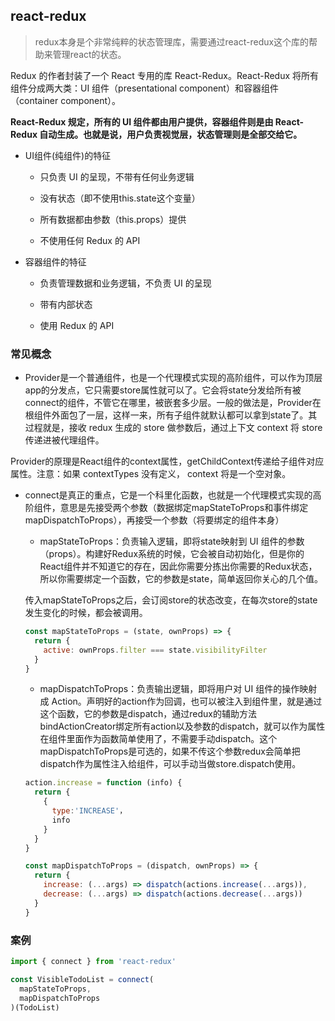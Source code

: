 ## react-redux

  > redux本身是个非常纯粹的状态管理库，需要通过react-redux这个库的帮助来管理react的状态。
  
  Redux 的作者封装了一个 React 专用的库 React-Redux。React-Redux 将所有组件分成两大类：UI 组件（presentational component）和容器组件（container component）。
  
  **React-Redux 规定，所有的 UI 组件都由用户提供，容器组件则是由 React-Redux 自动生成。也就是说，用户负责视觉层，状态管理则是全部交给它。**

  * UI组件(纯组件)的特征

    - 只负责 UI 的呈现，不带有任何业务逻辑
    
    - 没有状态（即不使用this.state这个变量）
    
    - 所有数据都由参数（this.props）提供
    
    - 不使用任何 Redux 的 API

  * 容器组件的特征
    
    - 负责管理数据和业务逻辑，不负责 UI 的呈现
    
    - 带有内部状态
    
    - 使用 Redux 的 API

### 常见概念

  * Provider是一个普通组件，也是一个代理模式实现的高阶组件，可以作为顶层app的分发点，它只需要store属性就可以了。它会将state分发给所有被connect的组件，不管它在哪里，被嵌套多少层。一般的做法是，Provider在根组件外面包了一层，这样一来，所有子组件就默认都可以拿到state了。其过程就是，接收 redux 生成的 store 做参数后，通过上下文 context 将 store 传递进被代理组件。
  
  Provider的原理是React组件的context属性，getChildContext传递给子组件对应属性。注意：如果 contextTypes 没有定义， context 将是一个空对象。

  * connect是真正的重点，它是一个科里化函数，也就是一个代理模式实现的高阶组件，意思是先接受两个参数（数据绑定mapStateToProps和事件绑定mapDispatchToProps），再接受一个参数（将要绑定的组件本身）

    - mapStateToProps：负责输入逻辑，即将state映射到 UI 组件的参数（props）。构建好Redux系统的时候，它会被自动初始化，但是你的React组件并不知道它的存在，因此你需要分拣出你需要的Redux状态，所以你需要绑定一个函数，它的参数是state，简单返回你关心的几个值。

    传入mapStateToProps之后，会订阅store的状态改变，在每次store的state发生变化的时候，都会被调用。

    ```js
    const mapStateToProps = (state, ownProps) => {
      return {
        active: ownProps.filter === state.visibilityFilter
      }
    }
    ```

    - mapDispatchToProps：负责输出逻辑，即将用户对 UI 组件的操作映射成 Action。声明好的action作为回调，也可以被注入到组件里，就是通过这个函数，它的参数是dispatch，通过redux的辅助方法bindActionCreator绑定所有action以及参数的dispatch，就可以作为属性在组件里面作为函数简单使用了，不需要手动dispatch。这个mapDispatchToProps是可选的，如果不传这个参数redux会简单把dispatch作为属性注入给组件，可以手动当做store.dispatch使用。

    ```js
    action.increase = function (info) {
      return {
        {
          type:'INCREASE'，
          info
        }
      }
    }

    const mapDispatchToProps = (dispatch, ownProps) => {
      return {
        increase: (...args) => dispatch(actions.increase(...args)),
        decrease: (...args) => dispatch(actions.decrease(...args))
      }
    }
    ```

### 案例

  ```jsx
  import { connect } from 'react-redux'

  const VisibleTodoList = connect(
    mapStateToProps,
    mapDispatchToProps
  )(TodoList)
  ```